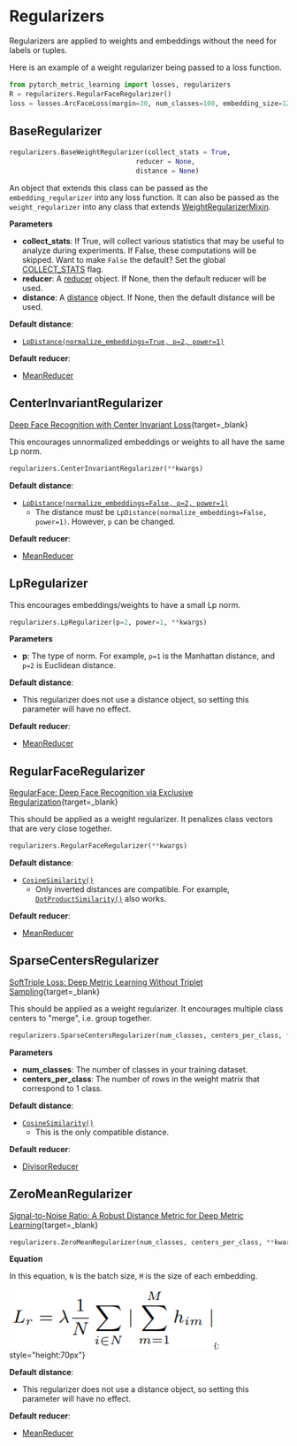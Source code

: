 # Regularizers

Regularizers are applied to weights and embeddings without the need for labels or tuples.

Here is an example of a weight regularizer being passed to a loss function.
```python
from pytorch_metric_learning import losses, regularizers
R = regularizers.RegularFaceRegularizer()
loss = losses.ArcFaceLoss(margin=30, num_classes=100, embedding_size=128, weight_regularizer=R)
```

## BaseRegularizer
```python
regularizers.BaseWeightRegularizer(collect_stats = True, 
								reducer = None, 
								distance = None)
```

An object that extends this class can be passed as the ```embedding_regularizer``` into any loss function. It can also be passed as the ```weight_regularizer``` into any class that extends [WeightRegularizerMixin](losses.md#weightregularizermixin).

**Parameters**

* **collect_stats**: If True, will collect various statistics that may be useful to analyze during experiments. If False, these computations will be skipped. Want to make ```False``` the default? Set the global [COLLECT_STATS](common_functions.md#collect_stats) flag.
* **reducer**: A [reducer](reducers.md) object. If None, then the default reducer will be used.
* **distance**: A [distance](distances.md) object. If None, then the default distance will be used.

**Default distance**: 

 - [```LpDistance(normalize_embeddings=True, p=2, power=1)```](distances.md#lpdistance)


**Default reducer**: 

 - [MeanReducer](reducers.md#meanreducer)


## CenterInvariantRegularizer
[Deep Face Recognition with Center Invariant Loss](http://www1.ece.neu.edu/~yuewu/files/2017/twu024.pdf){target=_blank}

This encourages unnormalized embeddings or weights to all have the same Lp norm.
```python
regularizers.CenterInvariantRegularizer(**kwargs)
```

**Default distance**: 

 - [```LpDistance(normalize_embeddings=False, p=2, power=1)```](distances.md#lpdistance)
     - The distance must be ```LpDistance(normalize_embeddings=False, power=1)```. However, ```p``` can be changed.


**Default reducer**: 

 - [MeanReducer](reducers.md#meanreducer)


## LpRegularizer
This encourages embeddings/weights to have a small Lp norm.
```python
regularizers.LpRegularizer(p=2, power=1, **kwargs)
```

**Parameters**

* **p**: The type of norm. For example, ```p=1``` is the Manhattan distance, and ```p=2``` is Euclidean distance.


**Default distance**: 

 - This regularizer does not use a distance object, so setting this parameter will have no effect.


**Default reducer**: 

 - [MeanReducer](reducers.md#meanreducer)


## RegularFaceRegularizer
[RegularFace: Deep Face Recognition via Exclusive Regularization](http://openaccess.thecvf.com/content_CVPR_2019/papers/Zhao_RegularFace_Deep_Face_Recognition_via_Exclusive_Regularization_CVPR_2019_paper.pdf){target=_blank}

This should be applied as a weight regularizer. It penalizes class vectors that are very close together.

```python
regularizers.RegularFaceRegularizer(**kwargs)
```

**Default distance**: 

 - [```CosineSimilarity()```](distances.md#cosinesimilarity)
     - Only inverted distances are compatible. For example, [```DotProductSimilarity()```](distances.md#dotproductsimilarity) also works.

**Default reducer**: 

 - [MeanReducer](reducers.md#meanreducer)


## SparseCentersRegularizer
[SoftTriple Loss: Deep Metric Learning Without Triplet Sampling](http://openaccess.thecvf.com/content_ICCV_2019/papers/Qian_SoftTriple_Loss_Deep_Metric_Learning_Without_Triplet_Sampling_ICCV_2019_paper.pdf){target=_blank}

This should be applied as a weight regularizer. It encourages multiple class centers to "merge", i.e. group together.

```python
regularizers.SparseCentersRegularizer(num_classes, centers_per_class, **kwargs)
```

**Parameters**

* **num_classes**: The number of classes in your training dataset.
* **centers_per_class**: The number of rows in the weight matrix that correspond to 1 class.

**Default distance**: 

 - [```CosineSimilarity()```](distances.md#cosinesimilarity)
     - This is the only compatible distance.

**Default reducer**: 

 - [DivisorReducer](reducers.md#divisorreducer)


## ZeroMeanRegularizer
[Signal-to-Noise Ratio: A Robust Distance Metric for Deep Metric Learning](http://openaccess.thecvf.com/content_CVPR_2019/papers/Yuan_Signal-To-Noise_Ratio_A_Robust_Distance_Metric_for_Deep_Metric_Learning_CVPR_2019_paper.pdf){target=_blank}


```python
regularizers.ZeroMeanRegularizer(num_classes, centers_per_class, **kwargs)
```

**Equation**

In this equation, ```N``` is the batch size, ```M``` is the size of each embedding.

![zero_mean_regularizer_equation](imgs/zero_mean_regularizer_equation.png){: style="height:70px"}


**Default distance**: 

 - This regularizer does not use a distance object, so setting this parameter will have no effect.


**Default reducer**: 

 - [MeanReducer](reducers.md#meanreducer)